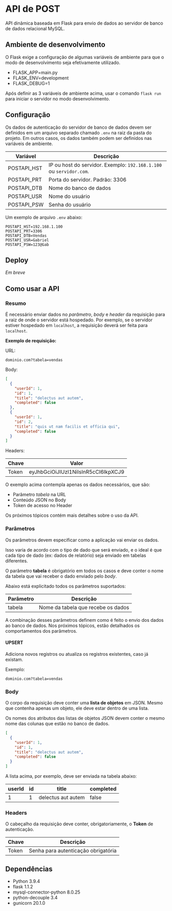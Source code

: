 # API de POST

API dinâmica baseada em Flask para envio de dados ao servidor de banco de dados relacional MySQL.

## Ambiente de desenvolvimento

O Flask exige a configuração de algumas variáveis de ambiente para que o modo
de desenvolvimento seja efetivamente utilizado.

* FLASK_APP=main.py
* FLASK_ENV=development
* FLASK_DEBUG=1

Após definir as 3 variáveis de ambiente acima, usar o comando `flask run` para
iniciar o servidor no modo desenvolvimento.

## Configuração

Os dados de autenticação do servidor de banco de dados devem ser definidos
em um arquivo separado chamado `.env` na raiz da pasta do projeto. Em outros casos, os
dados também podem ser definidos nas variáveis de ambiente.

| Variável     | Descrição              |
| ------------ | ---------------------- |
| POSTAPI_HST  | IP ou host do servidor. Exemplo: `192.168.1.100` ou `servidor.com`. |
| POSTAPI_PRT  | Porta do servidor. Padrão: 3306 |
| POSTAPI_DTB  | Nome do banco de dados |
| POSTAPI_USR  | Nome do usuário        |
| POSTAPI_PSW  | Senha do usuário       |

Um exemplo de arquivo `.env` abaixo:

```text
POSTAPI_HST=192.168.1.100
POSTAPI_PRT=3306
POSTAPI_DTB=Vendas
POSTAPI_USR=Gabriel
POSTAPI_PSW=123@Gab
```

## Deploy

*Em breve*

## Como usar a API

### Resumo

É necessário enviar dados no *parâmetro*, *body* e *header* da requisição para a raiz de onde o servidor está hospedado.
Por exemplo, se o servidor estiver hospedado em `localhost`, a requisição deverá ser feita para `localhost`.

**Exemplo de requisição:**

URL:

    dominio.com?tabela=vendas  

Body:

```json
[
  {
    "userId": 1,
    "id": 1,
    "title": "delectus aut autem",
    "completed": false
  },
  {
    "userId": 1,
    "id": 2,
    "title": "quis ut nam facilis et officia qui",
    "completed": false
  }
]
```

Headers:

| Chave         | Valor                               |
| ------------- | ----------------------------------- |
| Token         | eyJhbGciOiJIUzI1NiIsInR5cCI6IkpXCJ9 |

O exemplo acima contempla apenas os dados necessários, que são:

* Parâmetro *tabela* na URL
* Conteúdo JSON no Body
* Token de acesso no Header

Os próximos tópicos contém mais detalhes sobre o uso da API.

### Parâmetros

Os parâmetros devem especificar como a aplicação vai enviar os dados.

Isso varia de acordo com o tipo de dado que será enviado, e o ideal é que cada
tipo de dado (ex: dados de relatório) seja enviado em tabelas diferentes.

O parâmetro **tabela** é obrigatório em todos os casos e deve conter o nome da tabela que vai receber
o dado enviado pelo *body*.

Abaixo está explicitado todos os parâmetros suportados:

| Parâmetro     | Descrição                           |
| ------------- | ----------------------------------- |
| tabela        | Nome da tabela que recebe os dados  |

A combinação desses parâmetros definem como é feito o envio dos dados ao banco de dados.
Nos próximos tópicos, estão detalhados os comportamentos dos parâmetros.

#### UPSERT

Adiciona novos registros ou atualiza os registros existentes, caso já existam.

Exemplo:

`dominio.com?tabela=vendas`

### Body

O corpo da requisição deve conter uma **lista de objetos** em JSON. Mesmo que contenha apenas 
um objeto, ele deve estar dentro de uma lista.

Os nomes dos atributos das listas de objetos JSON devem conter o mesmo nome das colunas que estão no banco de dados.

```json
[
  {
    "userId": 1,
    "id": 1,
    "title": "delectus aut autem",
    "completed": false
  }
]
```

A lista acima, por exemplo, deve ser enviada na tabela abaixo:

| userId  | id   | title               | completed |
| ------- | ---- | ------------------- | --------- |
| 1       | 1    | delectus aut autem  | false     |

### Headers

O cabeçalho da requisição deve conter, obrigatoriamente, o **Token** de autenticação.

| Chave         | Descrição                           |
| ------------- | ----------------------------------- |
| Token         | Senha para autenticação obrigatória |

## Dependências

* Python 3.9.4
* flask 1.1.2
* mysql-connector-python 8.0.25
* python-decouple 3.4
* gunicorn 20.1.0
